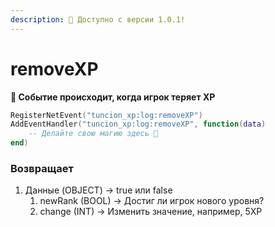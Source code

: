 ```yaml
---
description: 🔧 Доступно с версии 1.0.1!
---
```


# removeXP

**📢 Событие происходит, когда игрок теряет XP**

```lua
RegisterNetEvent("tuncion_xp:log:removeXP")
AddEventHandler("tuncion_xp:log:removeXP", function(data)
    -- Делайте свою магию здесь 💫
end)
```

### Возвращает

1. Данные <span className="color-blue">(OBJECT)</span> <span className="color-orange">-> true или false</span>
   1. newRank <span className="color-blue">(BOOL)</span> <span className="color-orange">-> Достиг ли игрок нового уровня?</span>
   2. change <span className="color-blue">(INT)</span> <span className="color-orange">-> Изменить значение, например, 5XP</span>
